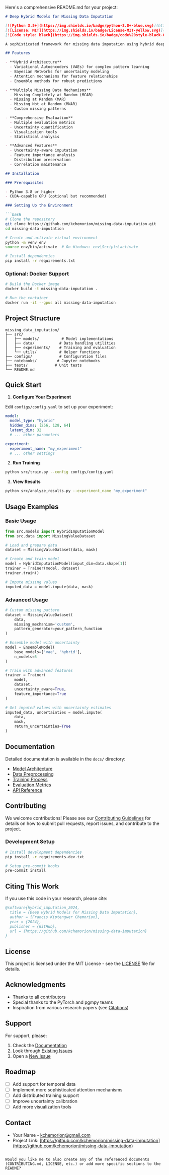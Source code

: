 Here's a comprehensive README.md for your project:

```markdown
# Deep Hybrid Models for Missing Data Imputation

[![Python 3.8+](https://img.shields.io/badge/python-3.8+-blue.svg)](https://www.python.org/downloads/)
[![License: MIT](https://img.shields.io/badge/License-MIT-yellow.svg)](https://opensource.org/licenses/MIT)
[![Code style: black](https://img.shields.io/badge/code%20style-black-000000.svg)](https://github.com/psf/black)

A sophisticated framework for missing data imputation using hybrid deep learning models. This project combines Variational Autoencoders (VAEs) with Bayesian Networks to create a robust and accurate imputation system, particularly suited for clinical trial data.

## Features

- **Hybrid Architecture**
  - Variational Autoencoders (VAEs) for complex pattern learning
  - Bayesian Networks for uncertainty modeling
  - Attention mechanisms for feature relationships
  - Ensemble methods for robust predictions

- **Multiple Missing Data Mechanisms**
  - Missing Completely at Random (MCAR)
  - Missing at Random (MAR)
  - Missing Not at Random (MNAR)
  - Custom missing patterns

- **Comprehensive Evaluation**
  - Multiple evaluation metrics
  - Uncertainty quantification
  - Visualization tools
  - Statistical analysis

- **Advanced Features**
  - Uncertainty-aware imputation
  - Feature importance analysis
  - Distribution preservation
  - Correlation maintenance

## Installation

### Prerequisites

- Python 3.8 or higher
- CUDA-capable GPU (optional but recommended)

### Setting Up the Environment

```bash
# Clone the repository
git clone https://github.com/kchemorion/missing-data-imputation.git
cd missing-data-imputation

# Create and activate virtual environment
python -m venv env
source env/bin/activate  # On Windows: env\Scripts\activate

# Install dependencies
pip install -r requirements.txt
```

### Optional: Docker Support

```bash
# Build the Docker image
docker build -t missing-data-imputation .

# Run the container
docker run -it --gpus all missing-data-imputation
```

## Project Structure

```
missing_data_imputation/
├── src/
│   ├── models/          # Model implementations
│   ├── data/           # Data handling utilities
│   ├── experiments/    # Training and evaluation
│   └── utils/          # Helper functions
├── configs/            # Configuration files
├── notebooks/         # Jupyter notebooks
├── tests/            # Unit tests
└── README.md
```

## Quick Start

1. **Configure Your Experiment**

Edit `configs/config.yaml` to set up your experiment:

```yaml
model:
  model_type: "hybrid"
  hidden_dims: [256, 128, 64]
  latent_dim: 32
  # ... other parameters

experiment:
  experiment_name: "my_experiment"
  # ... other settings
```

2. **Run Training**

```bash
python src/train.py --config configs/config.yaml
```

3. **View Results**

```bash
python src/analyze_results.py --experiment_name "my_experiment"
```

## Usage Examples

### Basic Usage

```python
from src.models import HybridImputationModel
from src.data import MissingValueDataset

# Load and prepare data
dataset = MissingValueDataset(data, mask)

# Create and train model
model = HybridImputationModel(input_dim=data.shape[1])
trainer = Trainer(model, dataset)
trainer.train()

# Impute missing values
imputed_data = model.impute(data, mask)
```

### Advanced Usage

```python
# Custom missing pattern
dataset = MissingValueDataset(
    data,
    missing_mechanism='custom',
    pattern_generator=your_pattern_function
)

# Ensemble model with uncertainty
model = EnsembleModel(
    base_models=['vae', 'hybrid'],
    n_models=5
)

# Train with advanced features
trainer = Trainer(
    model,
    dataset,
    uncertainty_aware=True,
    feature_importance=True
)

# Get imputed values with uncertainty estimates
imputed_data, uncertainties = model.impute(
    data,
    mask,
    return_uncertainties=True
)
```

## Documentation

Detailed documentation is available in the `docs/` directory:

- [Model Architecture](docs/models.md)
- [Data Preprocessing](docs/data.md)
- [Training Process](docs/training.md)
- [Evaluation Metrics](docs/evaluation.md)
- [API Reference](docs/api.md)

## Contributing

We welcome contributions! Please see our [Contributing Guidelines](CONTRIBUTING.md) for details on how to submit pull requests, report issues, and contribute to the project.

### Development Setup

```bash
# Install development dependencies
pip install -r requirements-dev.txt

# Setup pre-commit hooks
pre-commit install
```

## Citing This Work

If you use this code in your research, please cite:

```bibtex
@software{hybrid_imputation_2024,
  title = {Deep Hybrid Models for Missing Data Imputation},
  author = {Francis Kiptengwer Chemorion},
  year = {2024},
  publisher = {GitHub},
  url = {https://github.com/kchemorion/missing-data-imputation}
}
```

## License

This project is licensed under the MIT License - see the [LICENSE](LICENSE) file for details.

## Acknowledgments

- Thanks to all contributors
- Special thanks to the PyTorch and pgmpy teams
- Inspiration from various research papers (see [Citations](docs/citations.md))

## Support

For support, please:
1. Check the [Documentation](docs/)
2. Look through [Existing Issues](https://github.com/kchemorion/missing-data-imputation/issues)
3. Open a [New Issue](https://github.com/kchemorion/missing-data-imputation/issues/new)

## Roadmap

- [ ] Add support for temporal data
- [ ] Implement more sophisticated attention mechanisms
- [ ] Add distributed training support
- [ ] Improve uncertainty calibration
- [ ] Add more visualization tools

## Contact

- Your Name - [kchemorion@gmail.com](mailto:kchemorion@gmail.com)
- Project Link: [https://github.com/kchemorion/missing-data-imputation](https://github.com/kchemorion/missing-data-imputation)
```

Would you like me to also create any of the referenced documents (CONTRIBUTING.md, LICENSE, etc.) or add more specific sections to the README?